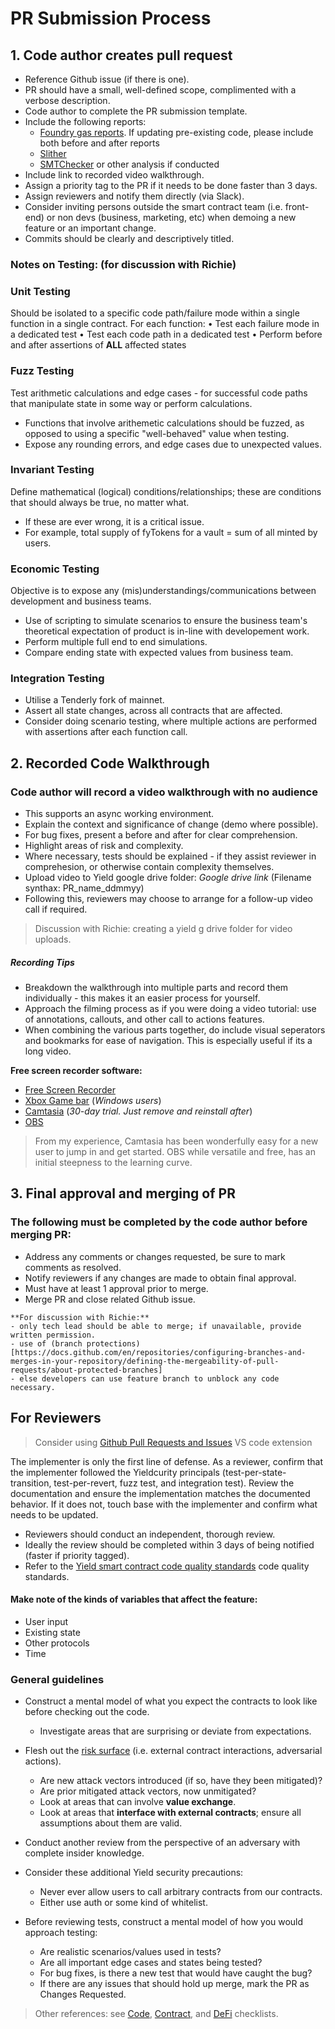# PR Submission Process

## 1. Code author creates pull request

- Reference Github issue (if there is one).
- PR should have a small, well-defined scope, complimented with a verbose description.
- Code author to complete the PR submission template.
- Include the following reports:
    - [Foundry gas reports](https://book.getfoundry.sh/forge/gas-reports.html). If updating pre-existing code, please include both before and after reports
    - [Slither](https://github.com/crytic/slither)
    - [SMTChecker](https://docs.soliditylang.org/en/latest/smtchecker.html) or other analysis if conducted
- Include link to recorded video walkthrough.
- Assign a priority tag to the PR if it needs to be done faster than 3 days.
- Assign reviewers and notify them directly (via Slack).
- Consider inviting persons outside the smart contract team (i.e. front-end) or non devs (business, marketing, etc) when demoing a new feature or an important change.
- Commits should be clearly and descriptively titled.

### Notes on Testing: (for discussion with Richie)

### Unit Testing

Should be isolated to a specific code path/failure mode within a single function in a single contract. For each function:
• Test each failure mode in a dedicated test
• Test each code path in a dedicated test
• Perform before and after assertions of **ALL** affected states

### Fuzz Testing

Test arithmetic calculations and edge cases - for successful code paths that manipulate state in some way or perform calculations.

- Functions that involve arithemetic calculations should be fuzzed, as opposed to using a specific "well-behaved" value when testing.
- Expose any rounding errors, and edge cases due to unexpected values.

### Invariant Testing

Define mathematical (logical) conditions/relationships; these are conditions that should always be true, no matter what.

- If these are ever wrong, it is a critical issue.
- For example, total supply of fyTokens for a vault = sum of all minted by users.

### Economic Testing

Objective is to expose any (mis)understandings/communications between development and business teams.

- Use of scripting to simulate scenarios to ensure the business team's theoretical expectation of product is in-line with developement work.
- Perform multiple full end to end simulations.
- Compare ending state with expected values from business team.

### Integration Testing

- Utilise a Tenderly fork of mainnet.
- Assert all state changes, across all contracts that are affected.
- Consider doing scenario testing, where multiple actions are performed with assertions after each function call.

## 2. Recorded Code Walkthrough  

### Code author will record a video walkthrough with no audience

- This supports an async working environment.  
- Explain the context and significance of change (demo where possible).
- For bug fixes, present a before and after for clear comprehension.
- Highlight areas of risk and complexity.
- Where necessary, tests should be explained - if they assist reviewer in comprehesion, or otherwise contain complexity themselves.
- Upload video to Yield google drive folder: _Google drive link_ (Filename synthax: PR_name_ddmmyy)
- Following this, reviewers may choose to arrange for a follow-up video call if required.

> Discussion with Richie: creating a yield g drive folder for video uploads.

##### Recording Tips

- Breakdown the walkthrough into multiple parts and record them individually - this makes it an easier process for yourself.
- Approach the filming process as if you were doing a video tutorial: use of annotations, callouts, and other call to actions features.
- When combining the various parts together, do include visual seperators and bookmarks for ease of navigation. This is especially useful if its a long video.

**Free screen recorder software:**

- [Free Screen Recorder](https://www.apowersoft.com/free-online-screen-recorder)
- [Xbox Game bar](https://www.theverge.com/2020/4/21/21222533/record-screen-pc-windows-laptop-xbox-game-bar-how-to) (_Windows users_)
- [Camtasia](https://www.techsmith.com/download/camtasia/) (_30-day trial. Just remove and reinstall after_)
- [OBS](https://obsproject.com/)

> From my experience, Camtasia has been wonderfully easy for a new user to jump in and get started. OBS while versatile and free, has an initial steepness to the learning curve.

## 3. Final approval and merging of PR

### The following must be completed by the code author before merging PR:

- Address any comments or changes requested, be sure to mark comments as resolved.
- Notify reviewers if any changes are made to obtain final approval.
- Must have at least 1 approval prior to merge.
- Merge PR and close related Github issue.

```
**For discussion with Richie:**
- only tech lead should be able to merge; if unavailable, provide written permission.
- use of (branch protections)[https://docs.github.com/en/repositories/configuring-branches-and-merges-in-your-repository/defining-the-mergeability-of-pull-requests/about-protected-branches]
- else developers can use feature branch to unblock any code necessary.
```

## For Reviewers
> Consider using [Github Pull Requests and Issues](https://marketplace.visualstudio.com/items?itemName=GitHub.vscode-pull-request-github) VS code extension

The implementer is only the first line of defense. As a reviewer, confirm that the implementer followed the Yieldcurity principals (test-per-state-transition, test-per-revert, fuzz test, and integration test). Review the documentation and ensure the implementation matches the documented behavior. If it does not, touch base with the implementer and confirm what needs to be updated.

- Reviewers should conduct an independent, thorough review.
- Ideally the review should be completed within 3 days of being notified (faster if priority tagged).
- Refer to the [Yield smart contract code quality standards](/yieldcurity_standard.md) code quality standards.

#### Make note of the kinds of variables that affect the feature:

- User input
- Existing state
- Other protocols
- Time

### General guidelines

- Construct a mental model of what you expect the contracts to look like before checking out the code.
    - Investigate areas that are surprising or deviate from expectations.
- Flesh out the [risk surface](https://github.com/runtimeverification/verified-smart-contracts/wiki/List-of-Security-Vulnerabilities) (i.e. external contract interactions, adversarial actions).
    - Are new attack vectors introduced (if so, have they been mitigated)?
    - Are prior mitigated attack vectors, now unmitigated?
    - Look at areas that can involve **value exchange**.
    - Look at areas that **interface with external contracts**; ensure all assumptions about them are valid.

- Conduct another review from the perspective of an adversary with complete insider knowledge.
- Consider these additional Yield security precautions:
   - Never ever allow users to call arbitrary contracts from our contracts.
   - Either use auth or some kind of whitelist.

- Before reviewing tests, construct a mental model of how you would approach testing:
    - Are realistic scenarios/values used in tests?
    - Are all important edge cases and states being tested?
    - For bug fixes, is there a new test that would have caught the bug?
    - If there are any issues that should hold up merge, mark the PR as Changes Requested.

> Other references: see [Code](/yieldcurity_standard.md#code), [Contract](/yieldcurity_standard.md#contract), and [DeFi](/yieldcurity_standard.md#defi) checklists.